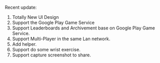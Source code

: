 
Recent update:
1. Totally New UI Design 
2. Support the Google Play Game Service
3. Support Leaderboards and Archivement base on Google Play Game Service.
4. Support Multi-Player in the same Lan network.
5. Add helper.
6. Support do some wrist exercise.
7. Support capture screenshot to share.
